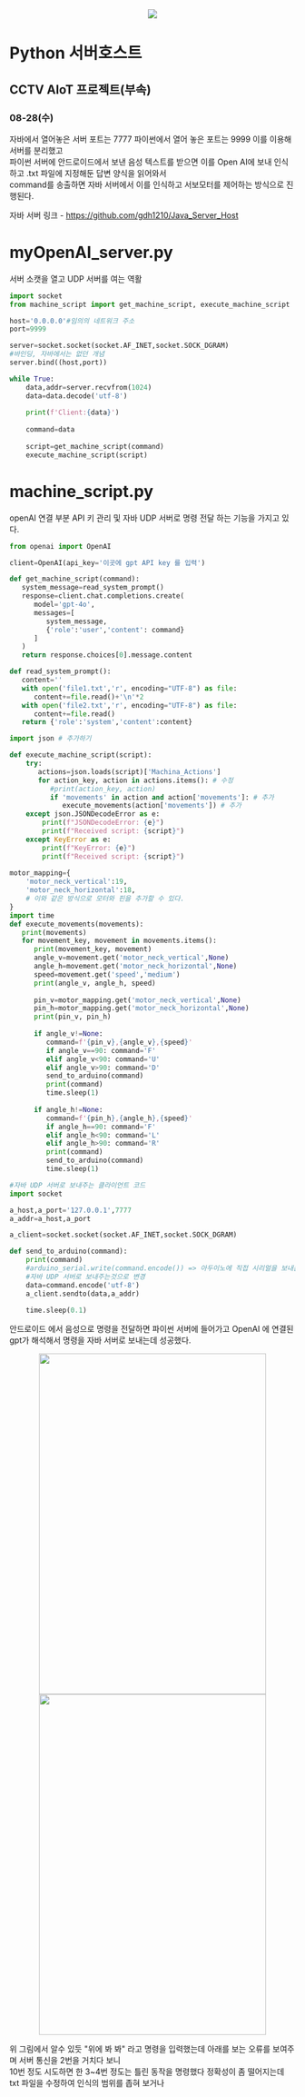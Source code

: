 <div align="center">
<img src="https://img.shields.io/badge/python-3776AB?style=for-the-badge&logo=python&logoColor=white">
</div>

# Python 서버호스트
## CCTV AIoT 프로젝트(부속)

### 08-28(수)

자바에서 열어놓은 서버 포트는 7777 파이썬에서 열어 놓은 포트는 9999 이를 이용해 서버를 분리했고 <br>
파이썬 서버에 안드로이드에서 보낸 음성 텍스트를 받으면 이를 Open AI에 보내 인식하고 .txt 파일에 지정해둔 답변 양식을 읽어와서 <br>
command를 송출하면 자바 서버에서 이를 인식하고 서보모터를 제어하는 방식으로 진행된다.<br>

자바 서버 링크 - https://github.com/gdh1210/Java_Server_Host

# myOpenAI_server.py

서버 소캣을 열고 UDP 서버를 여는 역활

```py
import socket
from machine_script import get_machine_script, execute_machine_script

host='0.0.0.0'#임의의 네트워크 주소
port=9999

server=socket.socket(socket.AF_INET,socket.SOCK_DGRAM)
#바인딩, 자바에서는 없던 개념
server.bind((host,port))

while True:
    data,addr=server.recvfrom(1024)
    data=data.decode('utf-8')
    
    print(f'Client:{data}')
    
    command=data
    
    script=get_machine_script(command)
    execute_machine_script(script)
```


# machine_script.py

openAI 연결 부분 API 키 관리 및 자바 UDP 서버로 명령 전달 하는 기능을 가지고 있다.

```py
from openai import OpenAI

client=OpenAI(api_key='이곳에 gpt API key 를 입력')

def get_machine_script(command):
   system_message=read_system_prompt()
   response=client.chat.completions.create(
      model='gpt-4o',
      messages=[
         system_message,
         {'role':'user','content': command}
      ]
   )
   return response.choices[0].message.content

def read_system_prompt():
   content=''
   with open('file1.txt','r', encoding="UTF-8") as file:
      content+=file.read()+'\n'*2
   with open('file2.txt','r', encoding="UTF-8") as file:
      content+=file.read()
   return {'role':'system','content':content}

import json # 추가하기

def execute_machine_script(script):
    try:
       actions=json.loads(script)['Machina_Actions']
       for action_key, action in actions.items(): # 수정
          #print(action_key, action)
          if 'movements' in action and action['movements']: # 추가
             execute_movements(action['movements']) # 추가
    except json.JSONDecodeError as e:
        print(f"JSONDecodeError: {e}")
        print(f"Received script: {script}")
    except KeyError as e:
        print(f"KeyError: {e}")
        print(f"Received script: {script}")
        
motor_mapping={
	'motor_neck_vertical':19,
	'motor_neck_horizontal':18,
	# 이와 같은 방식으로 모터와 핀을 추가할 수 있다.
}
import time
def execute_movements(movements):
   print(movements)
   for movement_key, movement in movements.items():
      print(movement_key, movement)
      angle_v=movement.get('motor_neck_vertical',None)
      angle_h=movement.get('motor_neck_horizontal',None)
      speed=movement.get('speed','medium')
      print(angle_v, angle_h, speed)
      
      pin_v=motor_mapping.get('motor_neck_vertical',None)
      pin_h=motor_mapping.get('motor_neck_horizontal',None)
      print(pin_v, pin_h)
      
      if angle_v!=None:
         command=f'{pin_v},{angle_v},{speed}'
         if angle_v==90: command='F'
         elif angle_v<90: command='U'
         elif angle_v>90: command='D'
         send_to_arduino(command)
         print(command)
         time.sleep(1)
         
      if angle_h!=None:
         command=f'{pin_h},{angle_h},{speed}'
         if angle_h==90: command='F'
         elif angle_h<90: command='L'
         elif angle_h>90: command='R'
         print(command)
         send_to_arduino(command)
         time.sleep(1)

#자바 UDP 서버로 보내주는 클라이언트 코드
import socket

a_host,a_port='127.0.0.1',7777
a_addr=a_host,a_port

a_client=socket.socket(socket.AF_INET,socket.SOCK_DGRAM)

def send_to_arduino(command):
    print(command)
	#arduino_serial.write(command.encode()) => 아두이노에 직접 시리얼을 보내는 코드
	#자바 UDP 서버로 보내주는것으로 변경
    data=command.encode('utf-8')
    a_client.sendto(data,a_addr)
    
    time.sleep(0.1)
```

안드로이드 에서 음성으로 명령을 전달하면 파이썬 서버에 들어가고 OpenAI 에 연결된 gpt가 해석해서 명령을 자바 서버로 보내는데 성공했다.

<div align="center">
<img src="https://github.com/user-attachments/assets/2125cb79-f165-425f-bf16-28f50509485c" width="400" height="600">
<img src="https://github.com/user-attachments/assets/6c6ca3ef-5f4d-4c50-baf7-71c6c7fab78a" width="400" height="600">
</div>

위 그림에서 알수 있듯 "위에 봐 봐" 라고 명령을 입력했는데 아래를 보는 오류를 보여주며 서버 통신을 2번을 거치다 보니  <br>
10번 정도 시도하면 한 3~4번 정도는 틀린 동작을 명령했다 정확성이 좀 떨어지는데 txt 파일을 수정하여 인식의 범위를 좁혀 보거나 <br>






